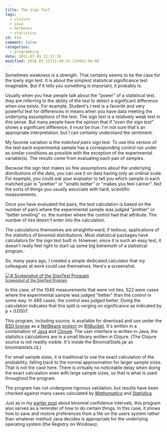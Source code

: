 ```yaml
---
title: The Sign Test
tags:
  - clojure
  - java
  - netbeans
  - statistics
id: 414
comment: false
categories:
  - programming
date: 2011-07-09 22:37:26
modified: 2018-03-25T15:40:35.226042-04:00
---
```


Sometimes weakness is a strength. That certainly seems to be the case for the lowly sign test. It is about the simplest statistical significance test imaginable. But if it tells you something is important, it probably is.

Usually when you hear people talk about the "power" of a statistical test, they are referring to the ability of the test to detect a significant difference when one exists. For example, Student's *t* test is a favorite and very powerful test for differences in means when you have data meeting the underlying assumptions of the test. The sign test is a relatively weak test in this sense. But many people have the opinion that if "*even the sign test*" shows a significant difference, it must be true. I'm not sure that's an appropriate interpretation, but I can certainly understand the sentiment.

My favorite variation is the *matched pairs* sign test. To use this version of the test each experimental sample has a corresponding control run under as similar conditions as possible with the exception of the experimental variable(s). The results come from evaluating each pair of samples.

Because the sign test makes so few assumptions about the underlying distributions of the data, you can use it on data having only an ordinal scale. For example, you could ask your evaluator to tell you which sample in each matched pair is "prettier" or "smells better" or "makes you feel calmer". Not the sorts of things you usually associate with hard, scientific measurements.

Once you have evaluated the pairs, the test calculation is based on the number of pairs where the experimental sample was judged "prettier" or "better smelling" *vs*. the number where the control had that attribute. The number of ties doesn't enter into the calculation.

The calculations themselves are straightforward, if tedious, applications of the statistics of binomial distributions. Most statistical packages have calculators for the sign test built in. However, since it is such an easy test, it doesn't really feel right to start up some big behemoth of a statistical program.

So, many years ago, I created a simple dedicated calculator that my colleagues at work could use themselves. Here's a screenshot.

[![A Screenshot of the SignTest Program](/static/img/2011-07-09-SignTestSnip.PNG "A Screenshot of the SignTest Program")<br><small>Screenshot of the SignTest Program</small>](/static/img/images/2011-07-09-SignTestSnip.PNG)

In this case, of the 1040 measurements that were not ties, 522 were cases where the experimental sample was judged "better" than the control in some way. In 488 cases, the control was judged better. Doing the calculation indicates that this split is verging on significance as indicated by p = 0.0507.

This program, including source, is available for download and use under the [BSD license](http://en.wikipedia.org/wiki/BSD_licenses "Link to BSD license information on WikiPedia") as a [NetBeans](http://netbeans.org/ "Link to the NetBeans IDE web page") [project](https://bitbucket.org/David_Clark/signtest/overview "Link to sign test project on BitBucket") on [BitBucket](https://bitbucket.org/ "Link to BitBucket project hosting site"). It's written in a combination of [Java](https://en.wikipedia.org/wiki/Java_%28programming_language%29 "Link to information about the Java programming language.") and [Clojure](https://clojure.org/ "Link to information about the Clojure programming language"). The user interface is written in Java; the statistics calculations are in a small library written in Clojure. (The Clojure source is not readily visible. It's inside the BinomialStats.jar as binomialstats.clj.)

For small sample sizes, it is traditional to use the exact calculation of the probability, falling back to the normal approximation for larger sample sizes. That is not the case here. There is virtually no noticeable delay when doing the exact calculation even with large sample sizes, so that is what is used throughout the program.

The program has not undergone rigorous validation, but results have been checked against many cases calculated by [_Mathematica_](https://www.wolfram.com/mathematica/ "Link to the Mathematica web site") and [Statistica](http://www.statsoft.com/Products/STATISTICA-Features "Link to the Statistica web site").

Just as in my [earlier post](https://clartaq.github.io/yo-dave/2011/06/14/2011-06-14-binomial-confidence-intervals-binomconf/ "Link to earlier post on a binomial confidence interval calculator") about binomial confidence intervals, this program also serves as a reminder of how to do certain things. In this case, it shows how to save and restore preferences from a file on the users system rather than whatever method Java decides is appropriate for the underlying operating system (the Registry on Windows).